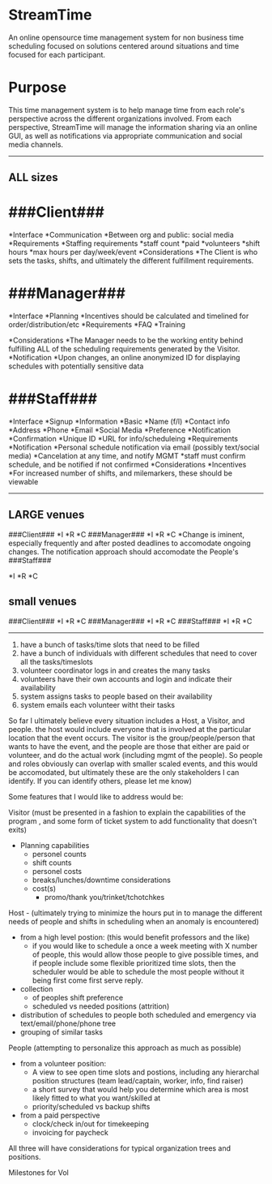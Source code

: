 StreamTime
==========

An online opensource time management system for non business time scheduling focused on solutions centered around situations and time focused for each participant.

# Purpose #
This time management system is to help manage time from each role's perspective across the different organizations involved.   From each perspective, StreamTime will manage the information sharing via an online GUI, as well as notifications via appropriate communication and social media channels.

---

## ALL sizes ##


###Client###
======
*Interface
  *Communication
    *Between org and public: social media
*Requirements
  *Staffing requirements
    *staff count
      *paid
      *volunteers
    *shift hours
      *max hours per day/week/event
*Considerations
  *The Client is who sets the tasks, shifts, and ultimately the different fulfillment requirements.

###Manager###
======
*Interface
  *Planning
      *Incentives should be calculated and timelined for order/distribution/etc
*Requirements
  *FAQ
  *Training

*Considerations
  *The Manager needs to be the working entity behind fulfilling ALL of the scheduling requirements generated by the Visitor.
  *Notification
    *Upon changes, an online anonymized ID for displaying schedules with potentially sensitive data

###Staff###
======
*Interface
  *Signup
    *Information
      *Basic
        *Name (f/l)
        *Contact info
          *Address
          *Phone
          *Email
          *Social Media
      *Preference
         *Notification
    *Confirmation
      *Unique ID
      *URL for info/scheduleing
*Requirements
  *Notification
    *Personal schedule notification via email (possibly text/social media)
    *Cancelation at any time, and notify MGMT
    *staff must confirm schedule, and be notified if not confirmed
*Considerations
  *Incentives
    *For increased number of shifts, and milemarkers, these should be viewable

---

## LARGE venues ##

###Client###
*I
*R
*C
###Manager###
*I
*R
*C
  *Change is iminent, especially frequently and after posted deadlines to accomodate ongoing changes.  The notification approach should accomodate the People's 
###Staff###

*I
*R
*C

## small venues ##

###Client###
*I
*R
*C
###Manager###
*I
*R
*C
###Staff###
*I
*R
*C

---

1. have a bunch of tasks/time slots that need to be filled
1. have a bunch of individuals with different schedules that need to cover all the tasks/timeslots
1. volunteer coordinator logs in and creates the many tasks
1. volunteers have their own accounts and login and indicate their availability 
1. system assigns tasks to people based on their availability
1. system emails each volunteer witht their tasks

So far I ultimately believe every situation includes a Host, a Visitor, and people.   the host would include everyone that is involved at the particular location that the event occurs.   The visitor is the group/people/person that wants to have the event, and the people are those that either are paid or volunteer, and do the actual work (including mgmt of the people).  So people and roles obviously can overlap with smaller scaled events, and this would be accomodated, but ultimately these are the only stakeholders I can identify.  If you can identify others, please let me know)

Some features that I would like to address would be:

Visitor  (must be presented in a fashion to explain the capabilities of the program , and some form of ticket system to add functionality that doesn't exits)

* Planning capabilities
  * personel counts
  * shift counts
  * personel costs
  * breaks/lunches/downtime considerations
  * cost(s)
    * promo/thank you/trinket/tchotchkes 

Host - (ultimately trying to minimize the hours put in to manage the different needs of people and shifts in scheduling when an anomaly is encountered)

* from a high level postion: (this would benefit professors and the like)
  * if you would like to schedule a once a week meeting with X number of people, this would allow those people to give possible times, and if people include some flexible prioritized time slots, then the scheduler would be able to schedule the most people without it being first come first serve reply.
* collection
     * of peoples shift preference
     * scheduled vs needed positions (attrition)
* distribution of schedules to people both scheduled and emergency via text/email/phone/phone tree            
* grouping of similar tasks

People (attempting to personalize this approach as much as possible)

* from a volunteer position:
  * A view to see open time slots and postions, including any hierarchal position structures (team lead/captain, worker, info, find raiser)
  * a short survey that would help you determine which area is most likely fitted to what you want/skilled at
  * priority/scheduled vs backup shifts
* from a paid perspective
  * clock/check in/out for timekeeping
  * invoicing for paycheck

All three will have considerations for typical organization trees and positions.


Milestones for Vol
